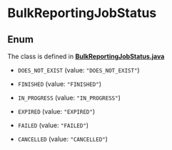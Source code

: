 

# BulkReportingJobStatus

## Enum

The class is defined in **[BulkReportingJobStatus.java](../../src/main/java/org/openapitools/model/BulkReportingJobStatus.java)**


* `DOES_NOT_EXIST` (value: `"DOES_NOT_EXIST"`)

* `FINISHED` (value: `"FINISHED"`)

* `IN_PROGRESS` (value: `"IN_PROGRESS"`)

* `EXPIRED` (value: `"EXPIRED"`)

* `FAILED` (value: `"FAILED"`)

* `CANCELLED` (value: `"CANCELLED"`)



